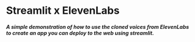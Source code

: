 # Streamlit x ElevenLabs
##### A simple demonstration of how to use the cloned voices from ElevenLabs to create an app you can deploy to the web using streamlit.
